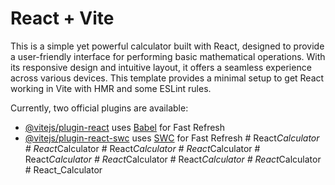 # React + Vite
This is a simple yet powerful calculator built with React, designed to provide a user-friendly interface for performing basic mathematical operations. With its responsive design and intuitive layout, it offers a seamless experience across various devices.
This template provides a minimal setup to get React working in Vite with HMR and some ESLint rules.

Currently, two official plugins are available:

- [@vitejs/plugin-react](https://github.com/vitejs/vite-plugin-react/blob/main/packages/plugin-react/README.md) uses [Babel](https://babeljs.io/) for Fast Refresh
- [@vitejs/plugin-react-swc](https://github.com/vitejs/vite-plugin-react-swc) uses [SWC](https://swc.rs/) for Fast Refresh
#   R e a c t _ C a l c u l a t o r 
 
 #   R e a c t _ C a l c u l a t o r 
 
 #   R e a c t _ C a l c u l a t o r 
 
 #   R e a c t _ C a l c u l a t o r 
 
 #   R e a c t _ C a l c u l a t o r 
 
 #   R e a c t _ C a l c u l a t o r 
 
 #   R e a c t _ C a l c u l a t o r 
 
 #   R e a c t _ C a l c u l a t o r 
 
 #   R e a c t _ C a l c u l a t o r 
 
 
